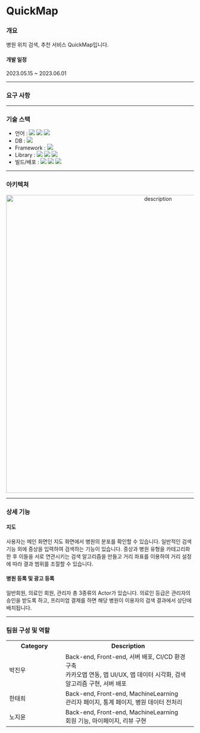 
# QuickMap

### 개요

병원 위치 검색, 추천 서비스 QuickMap입니다.<br>



#### 개발 일정
2023.05.15 ~ 2023.06.01

***

### 요구 사항



***

### 기술 스택
- 언어 : <img src="https://img.shields.io/badge/java-007396?style=for-the-badge&logo=java&logoColor=white"> <img src="https://img.shields.io/badge/html5-E34F26?style=for-the-badge&logo=html5&logoColor=white"> <img src="https://img.shields.io/badge/javascript-F7DF1E?style=for-the-badge&logo=javascript&logoColor=black">
- DB : <img src="https://img.shields.io/badge/oracle-F80000?style=for-the-badge&logo=oracle&logoColor=white"> 
- Framework : <img src="https://img.shields.io/badge/spring-6DB33F?style=for-the-badge&logo=spring&logoColor=black"> 
- Library : <img src="https://img.shields.io/badge/chart.js-FF6384?style=for-the-badge&logo=chartdotjs&logoColor=black"> <img src="https://img.shields.io/badge/kakaomap-FFCD00?style=for-the-badge&logo=kakao&logoColor=black"> <img src="https://img.shields.io/badge/jquery-0769AD?style=for-the-badge&logo=jquery&logoColor=black"> 
- 빌드/배포 : <img src="https://img.shields.io/badge/amazonec2-FF9900?style=for-the-badge&logo=amazonec2&logoColor=black"> <img src="https://img.shields.io/badge/jenkins-D24939?style=for-the-badge&logo=jenkins&logoColor=black"> <img src="https://img.shields.io/badge/apachemaven-C71A36?style=for-the-badge&logo=apachemaven&logoColor=black">

***

### 아키텍쳐
<p align="center">
  <img src=""  width="800" alt="description">
</p>

***

### 상세 기능

#### 지도
사용자는 메인 화면인 지도 화면에서 병원의 분포를 확인할 수 있습니다. 
일반적인 검색 기능 외에 증상을 입력하여 검색하는 기능이 있습니다.
증상과 병원 유형을 카테고리화 한 후 이들을 서로 연관시키는 검색 알고리즘을 만들고
거리 좌표를 이용하여 거리 설정에 따라 결과 범위를 조절할 수 있습니다.


#### 병원 등록 및 광고 등록
일반회원, 의료인 회원, 관리자 총 3종류의 Actor가 있습니다.
의료인 등급은 관리자의 승인을 받도록 하고, 프리미엄 결제를 하면 
해당 병원이 이용자의 검색 결과에서 상단에 배치됩니다.


***

### 팀원 구성 및 역할
<table>
    <tr>
        <th style="width: 30%;">Category</th>
        <th>Description</th>
    </tr>
  <tr>
        <td>박진우</td>
        <td>Back-end, Front-end, 서버 배포, CI/CD 환경 구축 <br>
        카카오맵 연동, 맵 UI/UX, 맵 데이터 시각화, 검색 알고리즘 구현, 서버 배포 </td>
    </tr>
    <tr>
        <td>한태희</td>
        <td>Back-end, Front-end, MachineLearning <br>
        관리자 페이지, 통계 페이지, 병원 데이터 전처리</td>
    </tr>
    <tr>
        <td>노지윤</td>
        <td>Back-end, Front-end, MachineLearning <br>
        회원 기능, 마이페이지, 리뷰 구현</td>
    </tr>
</table>



